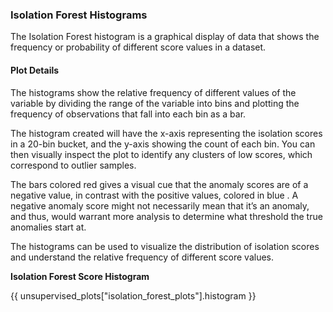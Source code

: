 ### Isolation Forest Histograms

The Isolation Forest histogram is a graphical display of data that shows the frequency or probability of different score values in a dataset.

#### Plot Details

The histograms show the relative frequency of different values of the variable by dividing the range of the variable into bins and plotting the frequency of observations that fall into each bin as a bar.

The histogram created will have the x-axis representing the isolation scores in a 20-bin bucket, and the y-axis showing the count of each bin. You can then visually inspect the plot to identify any clusters of low scores, which correspond to outlier samples.

The bars colored red gives a visual cue that the anomaly scores are of a negative value, in contrast with the positive values, colored in blue . A negative anomaly score might not necessarily mean that it’s an anomaly, and thus, would warrant more analysis to determine what threshold the true anomalies start at.

The histograms can be used to visualize the distribution of isolation scores and understand the relative frequency of different score values.

**Isolation Forest Score Histogram**

{{ unsupervised_plots["isolation_forest_plots"].histogram }}

